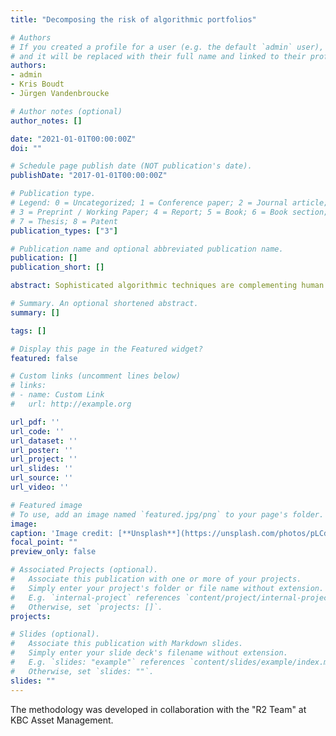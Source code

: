 ```yaml
---
title: "Decomposing the risk of algorithmic portfolios"

# Authors
# If you created a profile for a user (e.g. the default `admin` user), write the username (folder name) here 
# and it will be replaced with their full name and linked to their profile.
authors:
- admin
- Kris Boudt
- Jürgen Vandenbroucke

# Author notes (optional)
author_notes: []

date: "2021-01-01T00:00:00Z"
doi: ""

# Schedule page publish date (NOT publication's date).
publishDate: "2017-01-01T00:00:00Z"

# Publication type.
# Legend: 0 = Uncategorized; 1 = Conference paper; 2 = Journal article;
# 3 = Preprint / Working Paper; 4 = Report; 5 = Book; 6 = Book section;
# 7 = Thesis; 8 = Patent
publication_types: ["3"]

# Publication name and optional abbreviated publication name.
publication: []
publication_short: []

abstract: Sophisticated algorithmic techniques are complementing human judgement across the fund industry. Whatever the type of rebalancing that occurs in the course of a longer horizon, it probably violates the buy-and-hold assumption. We develop the methodology to predict, dissect and interpret the h-day financial risk in data-driven portfolios. Our risk budgeting approach is based on a flexible risk factor model that accommodates the dynamics in portfolio composition directly within the risk factors. Once these factors are defined, we cast portfolio risk measures, such as value-at-risk, into an additive mean-variance-skewness-kurtosis format. The simulation study confirms the gains in accuracy compared to the widespread square-root-of-time rule. Our main empirical findings rely on the two-decade performance of a portfolio insurance investment strategy. Rather than looking at total portfolio risk, we conclude that it is more informative to look inside the portfolio.

# Summary. An optional shortened abstract.
summary: []

tags: []

# Display this page in the Featured widget?
featured: false

# Custom links (uncomment lines below)
# links:
# - name: Custom Link
#   url: http://example.org

url_pdf: ''
url_code: ''
url_dataset: ''
url_poster: ''
url_project: ''
url_slides: ''
url_source: ''
url_video: ''

# Featured image
# To use, add an image named `featured.jpg/png` to your page's folder. 
image:
caption: 'Image credit: [**Unsplash**](https://unsplash.com/photos/pLCdAaMFLTE)'
focal_point: ""
preview_only: false

# Associated Projects (optional).
#   Associate this publication with one or more of your projects.
#   Simply enter your project's folder or file name without extension.
#   E.g. `internal-project` references `content/project/internal-project/index.md`.
#   Otherwise, set `projects: []`.
projects:

# Slides (optional).
#   Associate this publication with Markdown slides.
#   Simply enter your slide deck's filename without extension.
#   E.g. `slides: "example"` references `content/slides/example/index.md`.
#   Otherwise, set `slides: ""`.
slides: ""
---
```


The methodology was developed in collaboration with the "R2 Team" at KBC Asset Management. 
